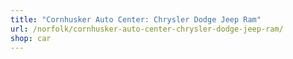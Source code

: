 ```yaml
---
title: "Cornhusker Auto Center: Chrysler Dodge Jeep Ram"
url: /norfolk/cornhusker-auto-center-chrysler-dodge-jeep-ram/
shop: car
---
```

